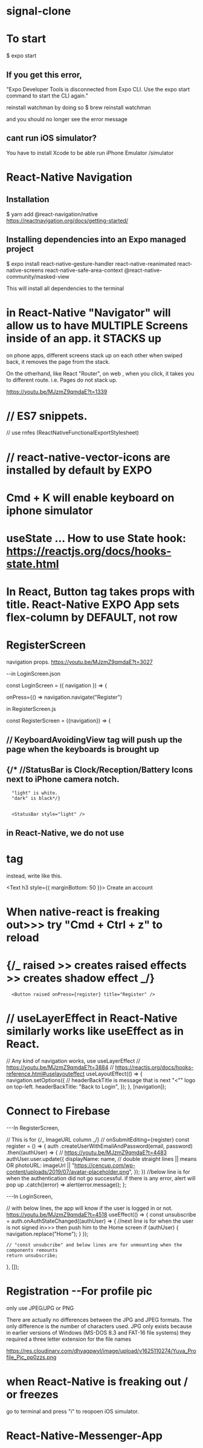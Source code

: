 # signal-clone

# To start

$ expo start

## If you get this error,

"Expo Developer Tools is disconnected from Expo CLI. Use the expo start command to start the CLI again."

reinstall watchman by doing so
$ brew reinstall watchman

and you should no longer see the error message

## cant run iOS simulator?

You have to install Xcode to be able run iPhone Emulator /simulator

# React-Native Navigation

## Installation

$ yarn add @react-navigation/native
https://reactnavigation.org/docs/getting-started/

## Installing dependencies into an Expo managed project

$ expo install react-native-gesture-handler react-native-reanimated react-native-screens react-native-safe-area-context @react-native-community/masked-view

This will install all dependencies to the terminal

# in React-Native "Navigator" will allow us to have MULTIPLE Screens inside of an app. it STACKS up

on phone apps, different screens stack up on each other
when swiped back, it removes the page from the stack.

On the otherhand, like React "Router", on web , when you click, it takes you to different route. i.e. Pages do not stack up.

https://youtu.be/MJzmZ9qmdaE?t=1339

# // ES7 snippets.

// use rnfes (ReactNativeFunctionalExportStylesheet)

# // react-native-vector-icons are installed by default by EXPO

# Cmd + K will enable keyboard on iphone simulator

# useState ... How to use State hook: https://reactjs.org/docs/hooks-state.html

# In React, Button tag takes props with title. React-Native EXPO App sets flex-column by DEFAULT, not row

# RegisterScreen

navigation props.
https://youtu.be/MJzmZ9qmdaE?t=3027

--in LoginScreen.json

const LoginScreen = ({ navigation }) => {

onPress={() => navigation.navigate("Register")

in RegisterScreen.js

const RegisterScreen = ({navigation}) => {

## // KeyboardAvoidingView tag will push up the page when the keyboards is brought up

  <KeyboardAvoidingView behavior='padding' style={styles.container} >

## {/\* //StatusBar is Clock/Reception/Battery Icons next to iPhone camera notch.

      "light" is white.
      "dark" is black*/}


      <StatusBar style="light" />

## in React-Native, we do not use <h1> tag

instead, write like this.

<Text h3 style={{ marginBottom: 50 }}>
Create an account
</Text>

# When native-react is freaking out>>> try "Cmd + Ctrl + z" to reload

# {/_ raised >> creates raised effects >> creates shadow effect _/}

      <Button raised onPress={register} title="Register" />

# // useLayerEffect in React-Native similarly works like useEffect as in React.

// Any kind of navigation works, use useLayerEffect
// https://youtu.be/MJzmZ9qmdaE?t=3884
// https://reactjs.org/docs/hooks-reference.html#uselayouteffect
useLayoutEffect(() => {
navigation.setOptions({
// headerBackTitle is message that is next "<"" logo on top-left.
headerBackTitle: "Back to Login",
});
}, [navigation]);

# Connect to Firebase

---In RegisterScreen,

// This is for {/_ ImageURL column _/}
// onSubmitEditing={register}
const register = () => {
auth
.createUserWithEmailAndPassword(email, password)
.then((authUser) => {
// https://youtu.be/MJzmZ9qmdaE?t=4483
authUser.user.update({
displayName: name,
// double straight lines || means OR
photoURL:
imageUrl ||
"https://cencup.com/wp-content/uploads/2019/07/avatar-placeholder.png",
});
})
//below line is for when the authentication did not go successful. if there is any error, alert will pop up
.catch((error) => alert(error.message));
};

---In LoginScreen,

// with below lines, the app will know if the user is logged in or not. https://youtu.be/MJzmZ9qmdaE?t=4518
useEffect(() => {
const unsubscribe = auth.onAuthStateChanged((authUser) => {
//next line is for when the user is not signed in>>> then push him to the Home screen
if (authUser) {
navigation.replace("Home");
}
});

    // "const unsubcribe" and below lines are for unmounting when the components remounts
    return unsubscribe;

}, []);

# Registration --For profile pic

only use JPEG/JPG or PNG

There are actually no differences between the JPG and JPEG formats. The only difference is the number of characters used. JPG only exists because in earlier versions of Windows (MS-DOS 8.3 and FAT-16 file systems) they required a three letter extension for the file names

https://res.cloudinary.com/dhyagpwyl/image/upload/v1625110274/Yuya_Profile_Pic_pp0zzs.png

# when React-Native is freaking out / or freezes

go to terminal and press "i" to reopoen iOS simulator.
# React-Native-Messenger-App
